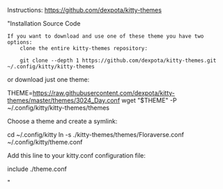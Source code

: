 Instructions:
https://github.com/dexpota/kitty-themes


"Installation
Source Code

    If you want to download and use one of these theme you have two options:
        clone the entire kitty-themes repository:

        git clone --depth 1 https://github.com/dexpota/kitty-themes.git ~/.config/kitty/kitty-themes

or download just one theme:

THEME=https://raw.githubusercontent.com/dexpota/kitty-themes/master/themes/3024_Day.conf
wget "$THEME" -P ~/.config/kitty/kitty-themes/themes

Choose a theme and create a symlink:

cd ~/.config/kitty
ln -s ./kitty-themes/themes/Floraverse.conf ~/.config/kitty/theme.conf

Add this line to your kitty.conf configuration file:

include ./theme.conf

"
